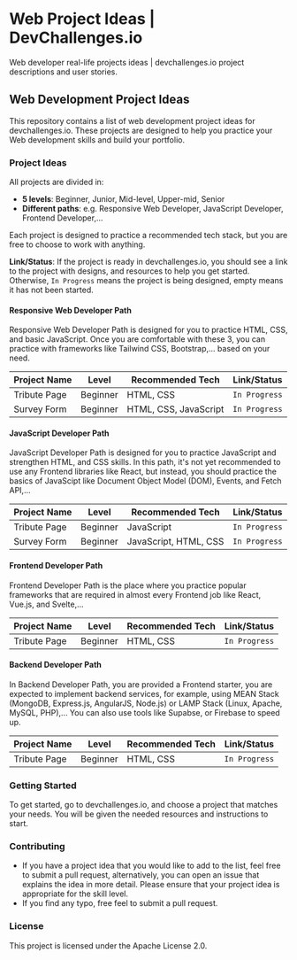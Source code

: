 # Web Project Ideas | DevChallenges.io
Web developer real-life projects ideas | devchallenges.io project descriptions and user stories.

## Web Development Project Ideas

This repository contains a list of web development project ideas for devchallenges.io. 
These projects are designed to help you practice your Web development skills and build your portfolio.

### Project Ideas

All projects are divided in:
- **5 levels**: Beginner, Junior, Mid-level, Upper-mid, Senior
- **Different paths**: e.g. Responsive Web Developer, JavaScript Developer, Frontend Developer,...

Each project is designed to practice a recommended tech stack, but you are free to choose to work with anything. 

**Link/Status**: If the project is ready in devchallenges.io, you should see a link to the project with designs, and resources to help you get started. Otherwise, `In Progress` means the project is being designed, empty means it has not been started.

#### Responsive Web Developer Path

Responsive Web Developer Path is designed for you to practice HTML, CSS, and basic JavaScript. Once you are comfortable with these 3, you can practice with frameworks like Tailwind CSS, Bootstrap,... based on your need.

| Project Name | Level | Recommended Tech | Link/Status
| --- | --- | --- | --- |
| Tribute Page                         | Beginner       | HTML, CSS                     | `In Progress` 
| Survey Form                          | Beginner       | HTML, CSS, JavaScript         | `In Progress`


#### JavaScript Developer Path

JavaScript Developer Path is designed for you to practice JavaScript and strengthen HTML, and CSS skills. In this path, it's not yet recommended to use any Frontend libraries like React, but instead, you should practice the basics of JavaScipt like Document Object Model (DOM), Events, and Fetch API,...

| Project Name | Level | Recommended Tech | Link/Status
| --- | --- | --- | --- |
| Tribute Page                         | Beginner       | JavaScript                    | `In Progress` 
| Survey Form                          | Beginner       | JavaScript, HTML, CSS         | `In Progress`


#### Frontend Developer Path

Frontend Developer Path is the place where you practice popular frameworks that are required in almost every Frontend job like React, Vue.js, and Svelte,...

| Project Name | Level | Recommended Tech | Link/Status
| --- | --- | --- | --- |
| Tribute Page                         | Beginner       | HTML, CSS                     | `In Progress` 

#### Backend Developer Path

In Backend Developer Path, you are provided a Frontend starter, you are expected to implement backend services, for example, using MEAN Stack (MongoDB, Express.js, AngularJS, Node.js) or LAMP Stack (Linux, Apache, MySQL, PHP),... You can also use tools like Supabse, or Firebase to speed up.

| Project Name | Level | Recommended Tech | Link/Status
| --- | --- | --- | --- |
| Tribute Page                         | Beginner       | HTML, CSS                     | `In Progress` 

### Getting Started

To get started, go to devchallenges.io, and choose a project that matches your needs. You will be given the needed resources and instructions to start. 

### Contributing

- If you have a project idea that you would like to add to the list, feel free to submit a pull request, alternatively, you can open an issue that explains the idea in more detail. Please ensure that your project idea is appropriate for the skill level.
- If you find any typo, free feel to submit a pull request.


### License

This project is licensed under the Apache License 2.0.

